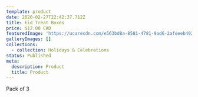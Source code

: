 ```yaml
---
template: product
date: 2020-02-27T22:42:37.712Z
title: Eid Treat Boxes
price: $12.00 CAD
featuredImage: 'https://ucarecdn.com/e563bd8a-8581-4781-9ad6-2afeeeb492c3/'
galleryImages: []
collections:
  - collection: Holidays & Celebrations
status: Published
meta:
  description: Product
  title: Product
---
```

Pack of 3
